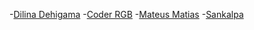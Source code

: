 -[Dilina Dehigama](https://github.com/dilinade)
-[Coder RGB](https://github.com)
-[Mateus Matias](https://github.com/UmMatias)
-[Sankalpa](https://github.com/0sf)

